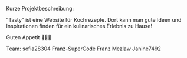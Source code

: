 Kurze Projektbeschreibung:

”Tasty” ist eine Website für Kochrezepte. Dort kann man gute Ideen und Inspirationen finden für ein kulinarisches Erlebnis zu Hause!

Guten Appetit 🥗🍱🥙


Team:
sofia28304
Franz-SuperCode Franz Mezlaw
Janine7492